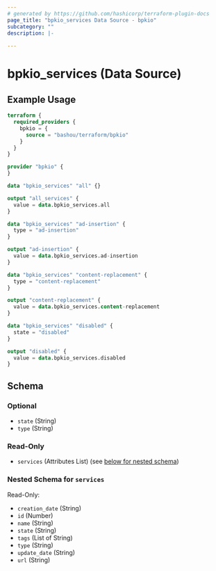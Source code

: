 ```yaml
---
# generated by https://github.com/hashicorp/terraform-plugin-docs
page_title: "bpkio_services Data Source - bpkio"
subcategory: ""
description: |-
  
---
```


# bpkio_services (Data Source)



## Example Usage

```terraform
terraform {
  required_providers {
    bpkio = {
      source = "bashou/terraform/bpkio"
    }
  }
}

provider "bpkio" {
}

data "bpkio_services" "all" {}

output "all_services" {
  value = data.bpkio_services.all
}

data "bpkio_services" "ad-insertion" {
  type = "ad-insertion"
}

output "ad-insertion" {
  value = data.bpkio_services.ad-insertion
}

data "bpkio_services" "content-replacement" {
  type = "content-replacement"
}

output "content-replacement" {
  value = data.bpkio_services.content-replacement
}

data "bpkio_services" "disabled" {
  state = "disabled"
}

output "disabled" {
  value = data.bpkio_services.disabled
}
```

<!-- schema generated by tfplugindocs -->
## Schema

### Optional

- `state` (String)
- `type` (String)

### Read-Only

- `services` (Attributes List) (see [below for nested schema](#nestedatt--services))

<a id="nestedatt--services"></a>
### Nested Schema for `services`

Read-Only:

- `creation_date` (String)
- `id` (Number)
- `name` (String)
- `state` (String)
- `tags` (List of String)
- `type` (String)
- `update_date` (String)
- `url` (String)
